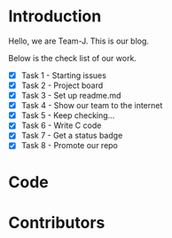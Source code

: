 # Introduction
Hello, we are Team-J.
This is our blog.

Below is the check list of our work.

- [X] Task 1 - Starting issues
- [X] Task 2 - Project board
- [X] Task 3 - Set up readme.md
- [X] Task 4 - Show our team to the internet
- [X] Task 5 - Keep checking...
- [X] Task 6 - Write C code
- [X] Task 7 - Get a status badge
- [X] Task 8 - Promote our repo

# Code

# Contributors

